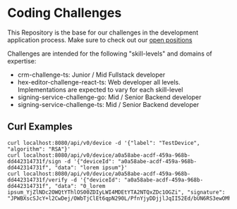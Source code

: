 # Coding Challenges

This Repository is the base for our challenges in the development application process. 
Make sure to check out our [open positions](https://fiskaly.com/jobs)

Challenges are intended for the following "skill-levels" and domains of expertise: 
- crm-challenge-ts: Junior / Mid Fullstack developer
- hex-editor-challenge-react-ts: Web developer all levels. Implementations are expected to vary for each skill-level
- signing-service-challenge-go: Mid / Senior Backend developer
- signing-service-challenge-ts: Mid / Senior Backend developer


## Curl Examples
```
curl localhost:8080/api/v0/device -d '{"label": "TestDevice", "algorithm": "RSA"}'
curl localhost:8080/api/v0/device/a0a58abe-acdf-459a-968b-dd442314731f/sign -d '{"deviceId": "a0a58abe-acdf-459a-968b-dd442314731f", "data": "lorem ipsum"}'
curl localhost:8080/api/v0/device/a0a58abe-acdf-459a-968b-dd442314731f/verify -d '{"deviceId": "a0a58abe-acdf-459a-968b-dd442314731f", "data": "0_lorem ipsum_YjZlNDc2OWQtYThlOS00ZDIyLWI4MDEtYTA2NTQxZDc1OGZi", "signature": "JPWBXscSJcY+l2CwDej/OWbTjClEt6qpN290L/PfnYjyDDjjlJqII52Ed/bUN6RS3ewOMhosv6u3IZYcplXcLg=="}'
```
